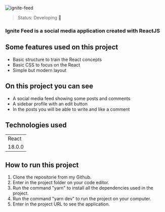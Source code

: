 ![ignite-feed](https://user-images.githubusercontent.com/50122135/181523520-9904c894-ea13-4d7d-b363-680a8a3bb1c9.png)

> Status: Developing 🔨

### Ignite Feed is a social media application created with ReactJS

## Some features used on this project

* Basic structure to train the React concepts
* Basic CSS to focus on the React
* Simple but modern layout

## On this project you can see

* A social media feed showing some posts and comments
* A sidebar profile with an edit button
* In the posts you will be able to write and like a comment
  
## Technologies used
  
<table>
  <tr>
    <td>React</td>
  </tr>

  <tr>
    <td>18.0.0</td>
  </tr>
</table>
  
## How to run this project

1) Clone the repositorie from my Github.
2) Enter in the project folder on your code editor.
3) Run the command "yarn" to install all the dependencies used in the project.
4) Run the command "yarn dev" to run the project on your computer.
5) Enter in the project URL to see the application.
